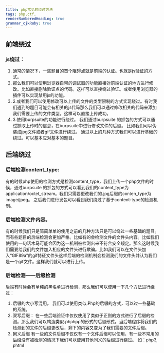 ```yaml
---
title: php常见的绕过方法 
tags: php,ctf,
renderNumberedHeading: true
grammar_cjkRuby: true
---
```


## 前端绕过
### js绕过：

 1. 通常的情况下，一些题目的首个阻碍点就是前端的认证。也就是js验证的方式。
 2. 那么我们可以使用浏览器自带的调试器的功能直接对前端认证的地方进行修改。比如直接删除验证点的代码。这样可以直接绕过验证。或者使用浏览器的插件可以实现禁用js的功能。
 3. 2.或者我们可以使用修改可以上传的文件的类型限制的方式实现绕过。有时我们遇到的题目可能会有相关的js代码那么我们可以通过修改相关的代码来添加我们需要上传的文件类型。这样可以直接上传成功。
 4. 3.使用burpsuite的功能进行绕过。
   我们通过burpsuite 的抓包的方式可以通过抓取上传时的信息，在burpsuite中进行修改文件的后缀。
   比如我们可以伪装成jpg文件或者gif文件进行绕过。
   通过以上的几种方式我们可以进行基础的绕过。可以基本应对基本的题目。
   ## 后端绕过
   ### 后端检测content_type:
  有的时候php使用的检测方式是检测content_type，我们上传一个php文件的时   候，通过burpsuite 的抓包的方式可以看到我们的content_type为application/octet_stream。我们只需要更改我们的.jpg后缀的conten_type为image/jpeg。
   之后我们进行发包可以看到我们绕过了基于content-type的检测机制。
   ### 后端检测文件内容。
   有的时候我们只是简简单单的使用之前的几种方法只是可以绕过一些基础的题目。而有些题目的后端检测会更加严格。比如有的会检测文件的文件头内容。比如我们使用的一句话木马可能会因为这一机制被检测出来不符合安全规定。那么这时候我们需要给我们的文件加入相应的文件头进行欺骗。比如我们可以在文件头加入“GIF89a”的gif特征文件头这样后端的检测机制会检测我们的文件头并认为我们是一个gif文件。这样我们就可以进行上传。
   ### 后端检测——后缀检测
   后端有时候会有单纯的黑名单进行检测，那么我们可以使用一下几个方法进行绕过：
   
   
   
 1. 后缀的大小写混用。
   我们可以使用类似.Php的后缀的方式，可以过一些基础的系统。
 2. 双写后缀：
    在一些后端验证中仅仅使用了类似于正则的方式进行了后缀的检测。那么我们可以构造类似.phphpp的形式的后缀形式。当后端程序将我们的检测到的文件的后缀更改后，剩下的内容又变为了我们需要的文件后缀。
 3. 同义后缀
    有一些的文件后缀不仅仅有一个文件后缀可以使用，有一些不常用的后缀没有被检测的情况下我们可以使用其他同义的后缀进行绕过。
	如：php3, phtml 

   